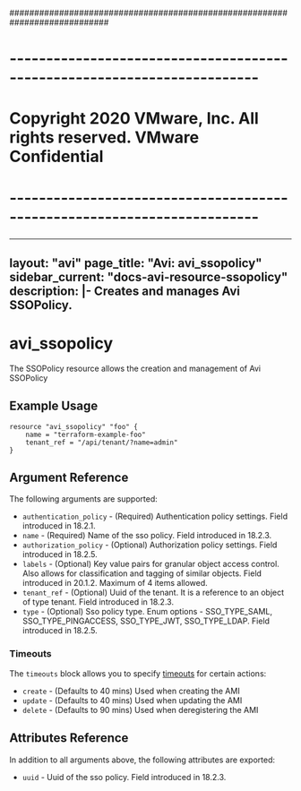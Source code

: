 ############################################################################
# ------------------------------------------------------------------------
# Copyright 2020 VMware, Inc.  All rights reserved. VMware Confidential
# ------------------------------------------------------------------------
###

---
layout: "avi"
page_title: "Avi: avi_ssopolicy"
sidebar_current: "docs-avi-resource-ssopolicy"
description: |-
  Creates and manages Avi SSOPolicy.
---

# avi_ssopolicy

The SSOPolicy resource allows the creation and management of Avi SSOPolicy

## Example Usage

```hcl
resource "avi_ssopolicy" "foo" {
    name = "terraform-example-foo"
    tenant_ref = "/api/tenant/?name=admin"
}
```

## Argument Reference

The following arguments are supported:

* `authentication_policy` - (Required) Authentication policy settings. Field introduced in 18.2.1.
* `name` - (Required) Name of the sso policy. Field introduced in 18.2.3.
* `authorization_policy` - (Optional) Authorization policy settings. Field introduced in 18.2.5.
* `labels` - (Optional) Key value pairs for granular object access control. Also allows for classification and tagging of similar objects. Field introduced in 20.1.2. Maximum of 4 items allowed.
* `tenant_ref` - (Optional) Uuid of the tenant. It is a reference to an object of type tenant. Field introduced in 18.2.3.
* `type` - (Optional) Sso policy type. Enum options - SSO_TYPE_SAML, SSO_TYPE_PINGACCESS, SSO_TYPE_JWT, SSO_TYPE_LDAP. Field introduced in 18.2.5.


### Timeouts

The `timeouts` block allows you to specify [timeouts](https://www.terraform.io/docs/configuration/resources.html#timeouts) for certain actions:

* `create` - (Defaults to 40 mins) Used when creating the AMI
* `update` - (Defaults to 40 mins) Used when updating the AMI
* `delete` - (Defaults to 90 mins) Used when deregistering the AMI

## Attributes Reference

In addition to all arguments above, the following attributes are exported:

* `uuid` -  Uuid of the sso policy. Field introduced in 18.2.3.

